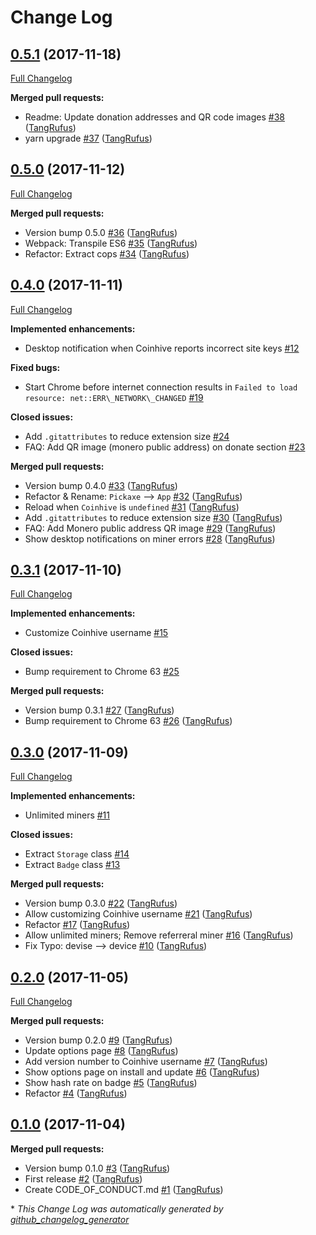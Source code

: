 # Change Log

## [0.5.1](https://github.com/TypistTech/pickaxe-coinhive-miner-chrome/tree/0.5.1) (2017-11-18)
[Full Changelog](https://github.com/TypistTech/pickaxe-coinhive-miner-chrome/compare/0.5.0...0.5.1)

**Merged pull requests:**

- Readme: Update donation addresses and QR code images [\#38](https://github.com/TypistTech/pickaxe-coinhive-miner-chrome/pull/38) ([TangRufus](https://github.com/TangRufus))
- yarn upgrade [\#37](https://github.com/TypistTech/pickaxe-coinhive-miner-chrome/pull/37) ([TangRufus](https://github.com/TangRufus))

## [0.5.0](https://github.com/TypistTech/pickaxe-coinhive-miner-chrome/tree/0.5.0) (2017-11-12)
[Full Changelog](https://github.com/TypistTech/pickaxe-coinhive-miner-chrome/compare/0.4.0...0.5.0)

**Merged pull requests:**

- Version bump 0.5.0 [\#36](https://github.com/TypistTech/pickaxe-coinhive-miner-chrome/pull/36) ([TangRufus](https://github.com/TangRufus))
- Webpack: Transpile ES6 [\#35](https://github.com/TypistTech/pickaxe-coinhive-miner-chrome/pull/35) ([TangRufus](https://github.com/TangRufus))
- Refactor: Extract cops [\#34](https://github.com/TypistTech/pickaxe-coinhive-miner-chrome/pull/34) ([TangRufus](https://github.com/TangRufus))

## [0.4.0](https://github.com/TypistTech/pickaxe-coinhive-miner-chrome/tree/0.4.0) (2017-11-11)
[Full Changelog](https://github.com/TypistTech/pickaxe-coinhive-miner-chrome/compare/0.3.1...0.4.0)

**Implemented enhancements:**

- Desktop notification when Coinhive reports incorrect site keys [\#12](https://github.com/TypistTech/pickaxe-coinhive-miner-chrome/issues/12)

**Fixed bugs:**

- Start Chrome before internet connection results in `Failed to load resource: net::ERR\_NETWORK\_CHANGED` [\#19](https://github.com/TypistTech/pickaxe-coinhive-miner-chrome/issues/19)

**Closed issues:**

- Add `.gitattributes` to reduce extension size [\#24](https://github.com/TypistTech/pickaxe-coinhive-miner-chrome/issues/24)
- FAQ: Add QR image \(monero public address\) on donate section [\#23](https://github.com/TypistTech/pickaxe-coinhive-miner-chrome/issues/23)

**Merged pull requests:**

- Version bump 0.4.0 [\#33](https://github.com/TypistTech/pickaxe-coinhive-miner-chrome/pull/33) ([TangRufus](https://github.com/TangRufus))
- Refactor & Rename: `Pickaxe` --\> `App` [\#32](https://github.com/TypistTech/pickaxe-coinhive-miner-chrome/pull/32) ([TangRufus](https://github.com/TangRufus))
- Reload when `Coinhive` is `undefined` [\#31](https://github.com/TypistTech/pickaxe-coinhive-miner-chrome/pull/31) ([TangRufus](https://github.com/TangRufus))
- Add `.gitattributes` to reduce extension size [\#30](https://github.com/TypistTech/pickaxe-coinhive-miner-chrome/pull/30) ([TangRufus](https://github.com/TangRufus))
- FAQ: Add Monero public address QR image [\#29](https://github.com/TypistTech/pickaxe-coinhive-miner-chrome/pull/29) ([TangRufus](https://github.com/TangRufus))
- Show desktop notifications on miner errors [\#28](https://github.com/TypistTech/pickaxe-coinhive-miner-chrome/pull/28) ([TangRufus](https://github.com/TangRufus))

## [0.3.1](https://github.com/TypistTech/pickaxe-coinhive-miner-chrome/tree/0.3.1) (2017-11-10)
[Full Changelog](https://github.com/TypistTech/pickaxe-coinhive-miner-chrome/compare/0.3.0...0.3.1)

**Implemented enhancements:**

- Customize Coinhive username [\#15](https://github.com/TypistTech/pickaxe-coinhive-miner-chrome/issues/15)

**Closed issues:**

- Bump requirement to Chrome 63  [\#25](https://github.com/TypistTech/pickaxe-coinhive-miner-chrome/issues/25)

**Merged pull requests:**

- Version bump 0.3.1 [\#27](https://github.com/TypistTech/pickaxe-coinhive-miner-chrome/pull/27) ([TangRufus](https://github.com/TangRufus))
- Bump requirement to Chrome 63 [\#26](https://github.com/TypistTech/pickaxe-coinhive-miner-chrome/pull/26) ([TangRufus](https://github.com/TangRufus))

## [0.3.0](https://github.com/TypistTech/pickaxe-coinhive-miner-chrome/tree/0.3.0) (2017-11-09)
[Full Changelog](https://github.com/TypistTech/pickaxe-coinhive-miner-chrome/compare/0.2.0...0.3.0)

**Implemented enhancements:**

- Unlimited miners [\#11](https://github.com/TypistTech/pickaxe-coinhive-miner-chrome/issues/11)

**Closed issues:**

- Extract `Storage` class [\#14](https://github.com/TypistTech/pickaxe-coinhive-miner-chrome/issues/14)
- Extract `Badge` class [\#13](https://github.com/TypistTech/pickaxe-coinhive-miner-chrome/issues/13)

**Merged pull requests:**

- Version bump 0.3.0 [\#22](https://github.com/TypistTech/pickaxe-coinhive-miner-chrome/pull/22) ([TangRufus](https://github.com/TangRufus))
- Allow customizing Coinhive username [\#21](https://github.com/TypistTech/pickaxe-coinhive-miner-chrome/pull/21) ([TangRufus](https://github.com/TangRufus))
- Refactor [\#17](https://github.com/TypistTech/pickaxe-coinhive-miner-chrome/pull/17) ([TangRufus](https://github.com/TangRufus))
- Allow unlimited miners; Remove referreral miner [\#16](https://github.com/TypistTech/pickaxe-coinhive-miner-chrome/pull/16) ([TangRufus](https://github.com/TangRufus))
- Fix Typo: devise --\> device [\#10](https://github.com/TypistTech/pickaxe-coinhive-miner-chrome/pull/10) ([TangRufus](https://github.com/TangRufus))

## [0.2.0](https://github.com/TypistTech/pickaxe-coinhive-miner-chrome/tree/0.2.0) (2017-11-05)
[Full Changelog](https://github.com/TypistTech/pickaxe-coinhive-miner-chrome/compare/0.1.0...0.2.0)

**Merged pull requests:**

- Version bump 0.2.0 [\#9](https://github.com/TypistTech/pickaxe-coinhive-miner-chrome/pull/9) ([TangRufus](https://github.com/TangRufus))
- Update options page [\#8](https://github.com/TypistTech/pickaxe-coinhive-miner-chrome/pull/8) ([TangRufus](https://github.com/TangRufus))
- Add version number to Coinhive username [\#7](https://github.com/TypistTech/pickaxe-coinhive-miner-chrome/pull/7) ([TangRufus](https://github.com/TangRufus))
- Show options page on install and update [\#6](https://github.com/TypistTech/pickaxe-coinhive-miner-chrome/pull/6) ([TangRufus](https://github.com/TangRufus))
- Show hash rate on badge [\#5](https://github.com/TypistTech/pickaxe-coinhive-miner-chrome/pull/5) ([TangRufus](https://github.com/TangRufus))
- Refactor [\#4](https://github.com/TypistTech/pickaxe-coinhive-miner-chrome/pull/4) ([TangRufus](https://github.com/TangRufus))

## [0.1.0](https://github.com/TypistTech/pickaxe-coinhive-miner-chrome/tree/0.1.0) (2017-11-04)
**Merged pull requests:**

- Version bump 0.1.0 [\#3](https://github.com/TypistTech/pickaxe-coinhive-miner-chrome/pull/3) ([TangRufus](https://github.com/TangRufus))
- First release [\#2](https://github.com/TypistTech/pickaxe-coinhive-miner-chrome/pull/2) ([TangRufus](https://github.com/TangRufus))
- Create CODE\_OF\_CONDUCT.md [\#1](https://github.com/TypistTech/pickaxe-coinhive-miner-chrome/pull/1) ([TangRufus](https://github.com/TangRufus))



\* *This Change Log was automatically generated by [github_changelog_generator](https://github.com/skywinder/Github-Changelog-Generator)*